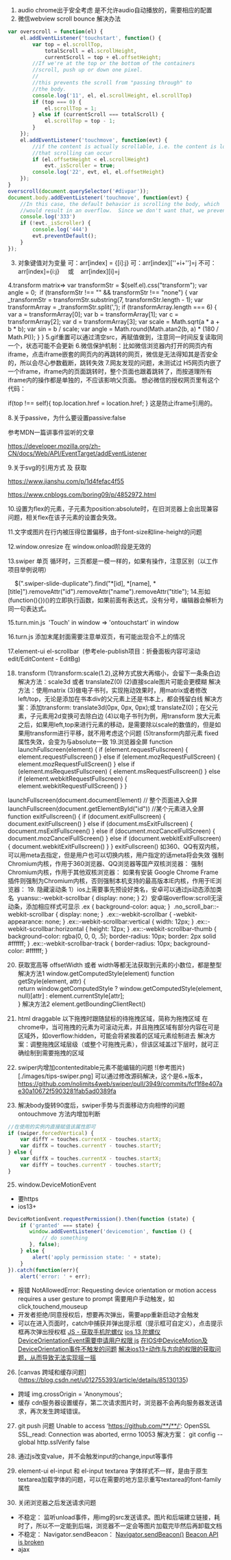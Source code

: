 1. audio chrome出于安全考虑 是不允许audio自动播放的，需要相应的配置
2. 微信webview scroll bounce 解决办法
```js
var overscroll = function(el) {
    el.addEventListener('touchstart', function() {
        var top = el.scrollTop,
            totalScroll = el.scrollHeight,
            currentScroll = top + el.offsetHeight;
        //If we're at the top or the bottom of the containers
        //scroll, push up or down one pixel.
        //
        //this prevents the scroll from "passing through" to
        //the body.
        console.log('11', el, el.scrollHeight, el.scrollTop)
        if (top === 0) {
            el.scrollTop = 1;
        } else if (currentScroll === totalScroll) {
            el.scrollTop = top - 1;
        }
    });
    el.addEventListener('touchmove', function(evt) {
        //if the content is actually scrollable, i.e. the content is long enough
        //that scrolling can occur
        if (el.offsetHeight < el.scrollHeight)
            evt._isScroller = true;
        console.log('22', evt, el, el.offsetHeight)
    });
}
overscroll(document.querySelector('#divpar'));
document.body.addEventListener('touchmove', function(evt) {
    //In this case, the default behavior is scrolling the body, which
    //would result in an overflow.  Since we don't want that, we preventDefault.
    console.log('333')
    if (!evt._isScroller) {
        console.log('444')
        evt.preventDefault();
    }
});
```
3. 对象键值对为变量
可：arr[index] = {[i]:j}
可：arr[index][''+i+'']=j
不可：arr[index]={i:j}     或    arr[index][i]=j

4.transform matrix=>
var transformStr = $(self.el).css("transform");
var angle = 0;
​
if (transformStr !== "" && transformStr !== "none") {
   var _transformStr = transformStr.substring(7, transformStr.length - 1);
   var transformArray = _transformStr.split(',');
   if (transformArray.length === 6) {
        var a = transformArray[0];
        var b = transformArray[1];
        var c = transformArray[2];
        var d = transformArray[3];
        var scale = Math.sqrt(a * a + b * b);
        var sin = b / scale;
        var angle = Math.round(Math.atan2(b, a) * (180 / Math.PI));
   }
}
5.gif重置可以通过清空src，再赋值做到，注意同一时间反复读取同一个，状态可能不会更新
6.微信保护机制：比如微信浏览器内打开的网页内有iframe，点击iframe嵌套的网页内的<a>再跳转的网页，微信是无法得知其是否安全的，所以会尽心参数截断，跳转失效
7.网友发现的问题，未测试过
H5网页内嵌了一个iframe，iframe内的页面跳转时，整个页面也跟着跳转了，而按道理所有iframe内的操作都是单独的，不应该影响父页面。
想必微信的授权网页里有这个代码：

if(top !== self){
top.location.href = location.href;
} 
这是防止iframe引用的。

8.关于passive，为什么要设置passive:false

参考MDN一篇讲事件监听的文章 

https://developer.mozilla.org/zh-CN/docs/Web/API/EventTarget/addEventListener

9.关于svg的引用方式 及 获取

https://www.jianshu.com/p/1d4fefac4f55

https://www.cnblogs.com/boring09/p/4852972.html

10.设置为flex的元素，子元素为position:absolute时，在旧浏览器上会出现兼容问题，相关flex在该子元素的设置会失效。

11.文字或图片在行内被压得位置偏移，由于font-size和line-height的问题

12.window.onresize 在 window.onload阶段是无效的

13.swiper 单页 循环时，三页都是一模一样的，如果有操作，注意区别（以工作项目举例说明）

    $(".swiper-slide-duplicate").find("*[id], *[name], *[title]").removeAttr("id").removeAttr("name").removeAttr("title");
14.形如(function(){})()的立即执行函数，如果前面有表达式，没有分号，编辑器会解析为同一句表达式。

15.turn.min.js  'Touch' in window => 'ontouchstart' in window

16.turn.js 添加末尾封面需要注意单双页，有可能出现合不上的情况

17.element-ui el-scrollbar  (参考ele-publish项目：折叠面板内容可滚动 edit/EditContent - EditBg)


18. transform
(1)transform:scale(1.2),这种方式放大再缩小，会留下一条条白边
解决方法：scale3d 或者 translateZ(0)
(2)直接scale图片可能会更模糊
解决方法：使用matrix
(3)做电子书刊，实现拖动效果时，用matrix或者修改left/top，无论是添加在书本div的父元素上还是书本上，都会残留白线
解决方案：添加transform: translate3d(0px, 0px, 0px);或 translateZ(0)；在父元素，子元素用2d变换可去除白边
(4)以电子书刊为例，用transform 放大元素之后，如果用left,top来进行元素的移动，是需要除以scale的数值的，但是如果用transform进行平移，就不用考虑这个问题
(5)transform内部元素 fixed属性失效，会变为与absolute一致
19.浏览器全屏
function launchFullscreen(element) {
 if (element.requestFullscreen) {
  element.requestFullscreen()
 } else if (element.mozRequestFullScreen) {
  element.mozRequestFullScreen()
 } else if (element.msRequestFullscreen) {
  element.msRequestFullscreen()
 } else if (element.webkitRequestFullscreen) {
  element.webkitRequestFullScreen()
 }
}
 
launchFullscreen(document.documentElement) // 整个页面进入全屏
launchFullscreen(document.getElementById("id")) //某个元素进入全屏
function exitFullscreen() {
 if (document.exitFullscreen) {
  document.exitFullscreen()
 } else if (document.msExitFullscreen) {
  document.msExitFullscreen()
 } else if (document.mozCancelFullScreen) {
  document.mozCancelFullScreen()
 } else if (document.webkitExitFullscreen) {
  document.webkitExitFullscreen()
 }
}
exitFullscreen()
如360、QQ有双内核，可以用meta去指定，但是用户也可以切换内核，用户指定的话meta将会失效
强制Chromium内核，作用于360浏览器、QQ浏览器等国产双核浏览器：
<meta name="renderer" content="webkit"/>
强制Chromium内核，作用于其他双核浏览器：
<meta name="force-rendering" content="webkit"/>
如果有安装 Google Chrome Frame 插件则强制为Chromium内核，否则强制本机支持的最高版本IE内核，作用于IE浏览器：
<meta http-equiv="X-UA-Compatible" content="IE=Edge,chrome=1"/>
19. 隐藏滚动条
1）ios上需要事先预设好类名，安卓可以通过js动态添加类名 
yuansu::-webkit-scrollbar {
   display: none;
}
2）安卓端overflow:scroll无滚动条，添加相应样式可显示
.ex {
    background-color: aqua;
}
​
.no_scroll_bar::-webkit-scrollbar {
    display: none;
}
​
.ex::-webkit-scrollbar {
    -webkit-appearance: none;
}
​
.ex::-webkit-scrollbar:vertical {
    width: 12px;
}
​
.ex::-webkit-scrollbar:horizontal {
    height: 12px;
}
​
.ex::-webkit-scrollbar-thumb {
    background-color: rgba(0, 0, 0, .5);
    border-radius: 10px;
    border: 2px solid #ffffff;
}
​
.ex::-webkit-scrollbar-track {
    border-radius: 10px;
    background-color: #ffffff;
}

20. 获取宽高等
offsetWidth 或者 width等都无法获取到元素的小数位，都是整型
解决方法1 window.getComputedStyle(element)
function getStyle(element, attr) {         
    return window.getComputedStyle ? window.getComputedStyle(element, null)[attr] : element.currentStyle[attr];      
}
解决方法2 element.getBoundingClientRect()

22. html draggable
以下拖拽时跟随鼠标的待拖拽区域，简称为拖拽区域
在chrome中，当可拖拽的元素为可滚动元素，并且拖拽区域有部分内容在可是区域外，如overflow:hidden，可能会将紧挨着的区域元素绘制进去
解决方案：调整拖拽区域层级（或整个可拖拽元素），但该区域盖过下层时，就可正确绘制到需要拖拽的区域

23. swiper内增加contenteditable元素不能编辑的问题
!(参考图片)[./images/tips-swiper.png]
可以通过修改源码解决，这个是6.+版本，https://github.com/nolimits4web/swiper/pull/3949/commits/fcf1f8e407ae30a10672f5903281fab5ad0389fa

24. 解决body旋转90度后，swiper手势与页面移动方向相悖的问题
ontouchmove 方法内增加判断 
```js
//在使用的实例内直接赋值该属性即可
if (swiper.forcedVertical) {
    var diffY = touches.currentX - touches.startX;
    var diffX = touches.currentY - touches.startY;
} else {
    var diffX = touches.currentX - touches.startX;
    var diffY = touches.currentY - touches.startY;
}
```

25. window.DeviceMotionEvent
- 要https
- ios13+
```js
DeviceMotionEvent.requestPermission().then(function (state) {
    if ('granted' === state) {
       window.addEventListener('devicemotion', function () {
           // do something
       }, false);
    } else {
        alert('apply permission state: ' + state);
    }
}).catch(function(err){
    alert('error: ' + err);
```
- 报错 NotAllowedError: Requesting device orientation or motion access requires a user gesture to prompt
需要用户手动触发，如click,touchend,mouseup
- 开发者拒绝/同意授权后，想要再次弹出，需要app重新启动才会触发
- 可以在进入页面时，catch中捕获并弹出提示框（提示框可自定义），点击提示框再次弹出授权框
[JS - 获取手机陀螺仪](https://www.jianshu.com/p/9fe7a94af185)
[ios 13 陀螺仪DeviceOrientationEvent需要申请用户权限 js](https://www.cnblogs.com/iroading/archive/2004/01/13/12633173.html)
[在IOS中DeviceMotion及DeviceOrientation事件不触发的问题](https://blog.csdn.net/greenwishing/article/details/90258584)
[解决ios13+动作与方向的权限的获取问题，从而导致无法实现摇一摇](https://blog.csdn.net/chendawen250/article/details/105415897?utm_medium=distribute.pc_relevant_t0.none-task-blog-BlogCommendFromBaidu-1.control&depth_1-utm_source=distribute.pc_relevant_t0.none-task-blog-BlogCommendFromBaidu-1.control)

26. [canvas 跨域和缓存问题] (https://blog.csdn.net/u012755393/article/details/85130135)
- 跨域 img.crossOrigin = 'Anonymous';
- 缓存 cdn服务器设置缓存，第二次请求图片时，浏览器不会再向服务器发送请求，再次发生跨域错误。

27. git push 问题 Unable to access ‘https://github.com/**/**/‘: OpenSSL SSL_read: Connection was aborted, errno 10053
解决方案： git config --global http.sslVerify false

28. 通过js改变value，并不会触发input的change,input等事件

29. element-ui el-input 和 el-input textarea 字体样式不一样，是由于原生textarea加载字体的问题，可以在需要的地方显示重写textarea的font-family属性

30. 关闭浏览器之后发送请求问题
- 不稳定： 监听unload事件，用img的src发送请求。图片和后端建立链接，耗时了，所以不一定能到后端，浏览器不一定会等图片加载完毕然后再卸载文档
- 不稳定： Navigator.sendBeacon：
[Navigator.sendBeacon()](https://developer.mozilla.org/zh-CN/docs/Web/API/Navigator/sendBeacon)
[Beacon API is broken](https://volument.com/blog/sendbeacon-is-broken#comments)
- ajax